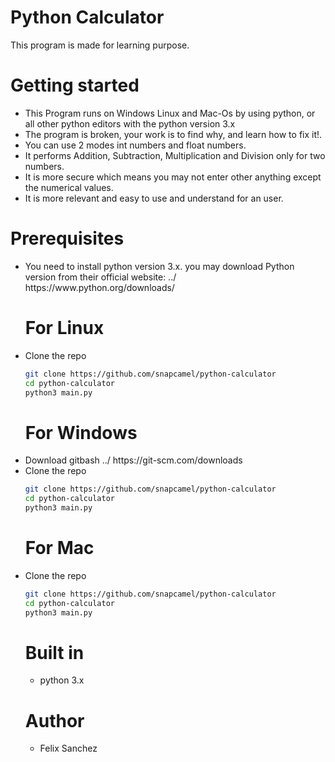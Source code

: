 # Python Calculator

This program is made for learning purpose.

# Getting started

<ul> 
<li> This Program runs on Windows Linux and Mac-Os by using python, or all other python editors with the python version 3.x</li>

<li> The program is broken, your work is to find why, and learn how to fix it!.</li>

<li> You can use 2 modes int numbers and float numbers.</li>

<li> It performs  Addition, Subtraction, Multiplication and Division only for two numbers.</li>

<li> It is more secure which means you may not enter other anything except the numerical values.</li>

<li> It is more relevant and easy to use and understand for an user.</li>
</ul>

# Prerequisites
<ul>
<li>You need to install python version 3.x. you may download Python version from their official website: ../ https://www.python.org/downloads/<br/></li>


# For Linux
<li> Clone the repo </li>

```bash
git clone https://github.com/snapcamel/python-calculator
cd python-calculator
python3 main.py
```

# For Windows
<li> Download gitbash ../ https://git-scm.com/downloads</li>
<li> Clone the repo</li>

```bash
git clone https://github.com/snapcamel/python-calculator
cd python-calculator
python3 main.py
```

# For Mac
<li> Clone the repo </li>


```bash
git clone https://github.com/snapcamel/python-calculator
cd python-calculator
python3 main.py
```

# Built in
<ul> <li> python 3.x </li></ul>

# Author
<ul><li>Felix Sanchez</li></ul>
